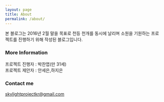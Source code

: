 ```yaml
---
layout: page
title: About
permalink: /about/
---
```


본 블로그는 2016년 2월 말을 목표로 천등 천개를 동시에 날리며 소원을 기원하는 프로젝트를 진행하기 위해 작성된 블로그입니다.

### More Information

프로젝트 진행자 : 박찬엽(만 31세)<br>
프로젝트 제안자 : 안세은,하지은

### Contact me

[skylightprojectkr@gmail.com](mailto:skylightprojectkr@gmail.com)

